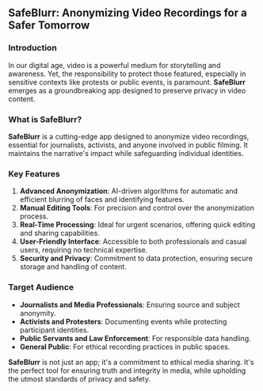## **SafeBlurr: Anonymizing Video Recordings for a Safer Tomorrow**

### **Introduction**

In our digital age, video is a powerful medium for storytelling and awareness. Yet, the responsibility to protect those featured, especially in sensitive contexts like protests or public events, is paramount. **SafeBlurr** emerges as a groundbreaking app designed to preserve privacy in video content.

### **What is SafeBlurr?**

**SafeBlurr** is a cutting-edge app designed to anonymize video recordings, essential for journalists, activists, and anyone involved in public filming. It maintains the narrative's impact while safeguarding individual identities.

### **Key Features**

1. **Advanced Anonymization**: AI-driven algorithms for automatic and efficient blurring of faces and identifying features.
2. **Manual Editing Tools**: For precision and control over the anonymization process.
3. **Real-Time Processing**: Ideal for urgent scenarios, offering quick editing and sharing capabilities.
4. **User-Friendly Interface**: Accessible to both professionals and casual users, requiring no technical expertise.
5. **Security and Privacy**: Commitment to data protection, ensuring secure storage and handling of content.

### **Target Audience**

- **Journalists and Media Professionals**: Ensuring source and subject anonymity.
- **Activists and Protesters**: Documenting events while protecting participant identities.
- **Public Servants and Law Enforcement**: For responsible data handling.
- **General Public**: For ethical recording practices in public spaces.

**SafeBlurr** is not just an app; it's a commitment to ethical media sharing. It's the perfect tool for ensuring truth and integrity in media, while upholding the utmost standards of privacy and safety.
